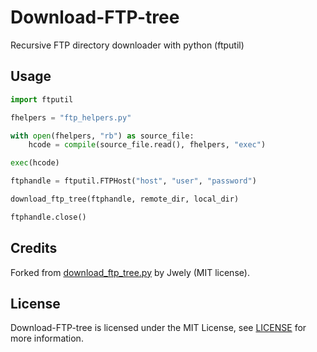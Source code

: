 # Download-FTP-tree
Recursive FTP directory downloader with python (ftputil)

Usage
-------

``` python
import ftputil

fhelpers = "ftp_helpers.py"

with open(fhelpers, "rb") as source_file:
    hcode = compile(source_file.read(), fhelpers, "exec")

exec(hcode)

ftphandle = ftputil.FTPHost("host", "user", "password")

download_ftp_tree(ftphandle, remote_dir, local_dir)

ftphandle.close()
```

Credits
-------

Forked from [download_ftp_tree.py](https://gist.github.com/Jwely/ad8eb800bacef9e34dd775f9b3aad987) by Jwely (MIT license).

License
-------

Download-FTP-tree is licensed under the MIT License, see [LICENSE](https://github.com/rlf89/Download-FTP-tree/blob/master/LICENSE) for more information.